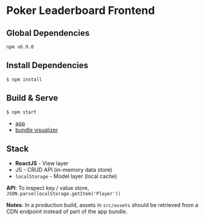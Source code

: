 # Poker Leaderboard Frontend

## Global Dependencies
```npm v6.9.0```

## Install Dependencies
```$ npm install```

## Build & Serve
```$ npm start```
- [app](localhost:8765)
- [bundle visualizer](localhost:9998)

## Stack
- **ReactJS** - View layer
- JS - CRUD API (in-memory data store)
- `localStorage` - Model layer (local cache)

__API__: To inspect key / value store, ```JSON.parse(localStorage.getItem('Player'))```

__Notes__: In a production build, assets in `src/assets` should be retrieved from a CDN endpoint instead of part of the app bundle.
